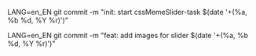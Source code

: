 LANG=en_EN git commit -m "init: start cssMemeSlider-task $(date '+(%a, %b %d, %Y %r)')"

LANG=en_EN git commit -m "feat: add images for slider $(date '+(%a, %b %d, %Y %r)')"